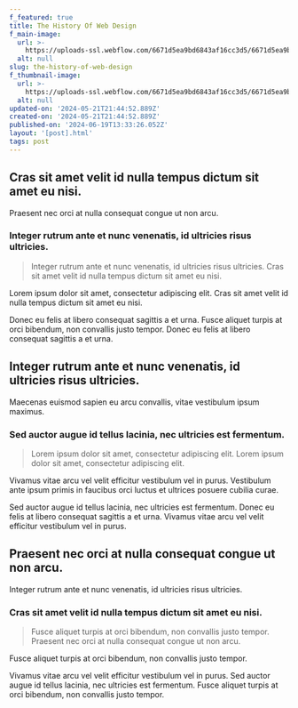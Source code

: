 ```yaml
---
f_featured: true
title: The History Of Web Design
f_main-image:
  url: >-
    https://uploads-ssl.webflow.com/6671d5ea9bd6843af16cc3d5/6671d5ea9bd6843af16cc4c7_image12.jpeg
  alt: null
slug: the-history-of-web-design
f_thumbnail-image:
  url: >-
    https://uploads-ssl.webflow.com/6671d5ea9bd6843af16cc3d5/6671d5ea9bd6843af16cc4c8_image19.jpeg
  alt: null
updated-on: '2024-05-21T21:44:52.889Z'
created-on: '2024-05-21T21:44:52.889Z'
published-on: '2024-06-19T13:33:26.052Z'
layout: '[post].html'
tags: post
---
```


Cras sit amet velit id nulla tempus dictum sit amet eu nisi.
------------------------------------------------------------

Praesent nec orci at nulla consequat congue ut non arcu.

### Integer rutrum ante et nunc venenatis, id ultricies risus ultricies.

> Integer rutrum ante et nunc venenatis, id ultricies risus ultricies. Cras sit amet velit id nulla tempus dictum sit amet eu nisi.

Lorem ipsum dolor sit amet, consectetur adipiscing elit. Cras sit amet velit id nulla tempus dictum sit amet eu nisi.

Donec eu felis at libero consequat sagittis a et urna. Fusce aliquet turpis at orci bibendum, non convallis justo tempor. Donec eu felis at libero consequat sagittis a et urna.

Integer rutrum ante et nunc venenatis, id ultricies risus ultricies.
--------------------------------------------------------------------

Maecenas euismod sapien eu arcu convallis, vitae vestibulum ipsum maximus.

### Sed auctor augue id tellus lacinia, nec ultricies est fermentum.

> Lorem ipsum dolor sit amet, consectetur adipiscing elit. Lorem ipsum dolor sit amet, consectetur adipiscing elit.

Vivamus vitae arcu vel velit efficitur vestibulum vel in purus. Vestibulum ante ipsum primis in faucibus orci luctus et ultrices posuere cubilia curae.

Sed auctor augue id tellus lacinia, nec ultricies est fermentum. Donec eu felis at libero consequat sagittis a et urna. Vivamus vitae arcu vel velit efficitur vestibulum vel in purus.

Praesent nec orci at nulla consequat congue ut non arcu.
--------------------------------------------------------

Integer rutrum ante et nunc venenatis, id ultricies risus ultricies.

### Cras sit amet velit id nulla tempus dictum sit amet eu nisi.

> Fusce aliquet turpis at orci bibendum, non convallis justo tempor. Praesent nec orci at nulla consequat congue ut non arcu.

Fusce aliquet turpis at orci bibendum, non convallis justo tempor.

Vivamus vitae arcu vel velit efficitur vestibulum vel in purus. Sed auctor augue id tellus lacinia, nec ultricies est fermentum. Fusce aliquet turpis at orci bibendum, non convallis justo tempor.

